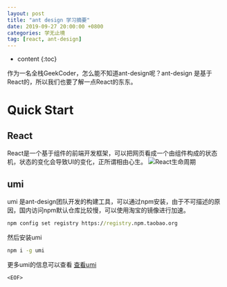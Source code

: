 ```yaml
---
layout: post
title: "ant design 学习摘要"
date: 2019-09-27 20:00:00 +0800
categories: 学无止境
tag: [react, ant-design]
---
```

* content
{:toc}

作为一名全栈GeekCoder，怎么能不知道ant-design呢？ant-design 是基于React的，所以我们也要了解一点React的东东。

<!-- more -->

# Quick Start
## React
React是一个基于组件的前端开发框架，可以把网页看成一个由组件构成的状态机，状态的变化会导致UI的变化，正所谓相由心生。
![React生命周期](https://cdn.nlark.com/yuque/0/2019/png/87519/1569585675692-7fbf04db-ebb0-48dd-8ec9-1a00554f8cd7.png?x-oss-process=image/resize,w_746)

## umi

umi 是ant-design团队开发的构建工具，可以通过npm安装，由于不可描述的原因，国内访问npm默认仓库比较慢，可以使用淘宝的镜像进行加速。
```cmd
npm config set registry https://registry.npm.taobao.org
```
然后安装umi
```cmd
npm i -g umi
```
更多umi的信息可以查看 [查看umi](https://umijs.org/)

`<EOF>`